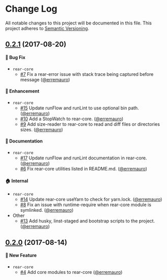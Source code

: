# Change Log

All notable changes to this project will be documented in this file.
This project adheres to [Semantic Versioning](http://semver.org/).

## [0.2.1] (2017-08-20)

#### :bug: Bug Fix
* `rear-core`
  * [#7](https://github.com/rearjs/rear/pull/7) Fix a rear-error issue with
  stack trace being captured before message
  ([@erremauro](https://github.com/erremauro))

#### :rocket: Enhancement
* `rear-core`
  * [#15](https://github.com/rearjs/rear/pull/15) Update runFlow and runLint to
  use optional bin path. ([@erremauro](https://github.com/erremauro))
  * [#10](https://github.com/rearjs/rear/pull/10) Add a StopWatch to rear-core. ([@erremauro](https://github.com/erremauro))
  * [#9](https://github.com/rearjs/rear/pull/9) Add size-reader to rear-core to
  read and diff files or directories sizes.
  ([@erremauro](https://github.com/erremauro))

#### :memo: Documentation
* `rear-core`
  * [#17](https://github.com/rearjs/rear/pull/17) Update runFlow and runLint
  documentation in rear-core. ([@erremauro](https://github.com/erremauro))
  * [#6](https://github.com/rearjs/rear/pull/6) Fix rear-core utilities listed
  in README.md. ([@erremauro](https://github.com/erremauro))

#### :house: Internal
* `rear-core`
  * [#14](https://github.com/rearjs/rear/pull/14) Update rear-core useYarn to
  check for yarn.lock. ([@erremauro](https://github.com/erremauro))
  * [#8](https://github.com/rearjs/rear/pull/8) Fix an issue with
  runtime-require when rear-core module is symlinked.
  ([@erremauro](https://github.com/erremauro))
* Other
  * [#13](https://github.com/rearjs/rear/pull/13) Add husky, linst-staged and
  bootstrap scripts to the project. ([@erremauro](https://github.com/erremauro))

## [0.2.0] (2017-08-14)

#### :rocket: New Feature
* `rear-core`
  * [#4](https://github.com/rearjs/rear/pull/4) Add core modules to rear-core
  ([@erremauro](https://github.com/erremauro))

[0.2.1]: https://github.com/rearjs/rear/compare/v0.2.0...v0.2.1
[0.2.0]: https://github.com/rearjs/rear/compare/v0.1.4...v0.2.0
